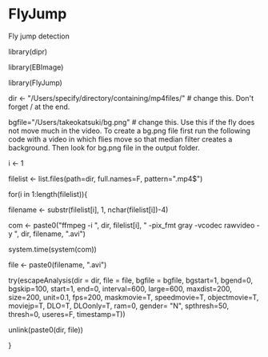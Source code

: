 # FlyJump


Fly jump detection

library(dipr)

library(EBImage)

library(FlyJump)

dir <- "/Users/specify/directory/containing/mp4files/" # change this. Don't forget / at the end.

bgfile="/Users/takeokatsuki/bg.png" # change this. Use this if the fly does not move much in the video. To create a bg.png file first run the following code with a video in which 
flies move so that median filter creates a background. Then look for bg.png file in the output folder.

i <- 1

filelist <- list.files(path=dir, full.names=F, pattern=".mp4$")

for(i in 1:length(filelist)){

filename <- substr(filelist[i], 1, nchar(filelist[i])-4)

com <- paste0("ffmpeg -i ", dir, filelist[i], " -pix_fmt gray -vcodec rawvideo -y ", dir, filename, ".avi")

system.time(system(com))

file <- paste0(filename, ".avi")

try(escapeAnalysis(dir = dir, file = file, bgfile = bgfile, bgstart=1, bgend=0, bgskip=100, start=1, end=0, interval=600, large=600, maxdist=200, size=200, unit=0.1, fps=200, maskmovie=T, speedmovie=T, objectmovie=T, moviejp=T, DLO=T, DLOonly=T, ram=0, gender= "N", spthresh=50, thresh=0, useres=F, timestamp=T))

unlink(paste0(dir, file))

}
